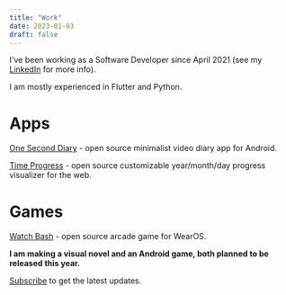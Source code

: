 ```yaml
---
title: "Work"
date: 2023-01-03
draft: false
---
```


I've been working as a Software Developer since April 2021 (see my <a href="https://linkedin.com/in/caio-pedroso" target="_blank">LinkedIn</a> for more info).

I am mostly experienced in Flutter and Python.

# Apps
<a href="https://github.com/KyleKun/one_second_diary" target="_blank">One Second Diary</a> - open source minimalist video diary app for Android.

<a href="https://github.com/KyleKun/time_progress" target="_blank">Time Progress</a> - open source customizable year/month/day progress visualizer for the web.

# Games
<a href="https://github.com/KyleKun/watch_bash" target="_blank">Watch Bash</a> - open source arcade game for WearOS.

<b>I am making a visual novel and an Android game, both planned to be released this year.</b>

<a target="_blank" href="https://kylekun.ck.page/profile">
Subscribe</a> to get the latest updates.